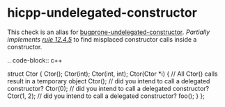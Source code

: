 hicpp-undelegated-constructor
=============================

This check is an alias for
[bugprone-undelegated-constructor](https://clang.llvm.org/extra/clang-tidy/checks/bugprone-undelegated-constructor.html)*.
Partially implements
[rule 12.4.5](http://www.codingstandard.com/rule/12-4-5-use-delegating-constructors-to-reduce-code-duplication/)*
to find misplaced constructor calls inside a constructor.

.. code-block:: c++

struct Ctor { Ctor(); Ctor(int); Ctor(int, int); Ctor(Ctor \*i) { // All
Ctor() calls result in a temporary object Ctor(); // did you intend to
call a delegated constructor? Ctor(0); // did you intend to call a
delegated constructor? Ctor(1, 2); // did you intend to call a delegated
constructor? foo(); } };
